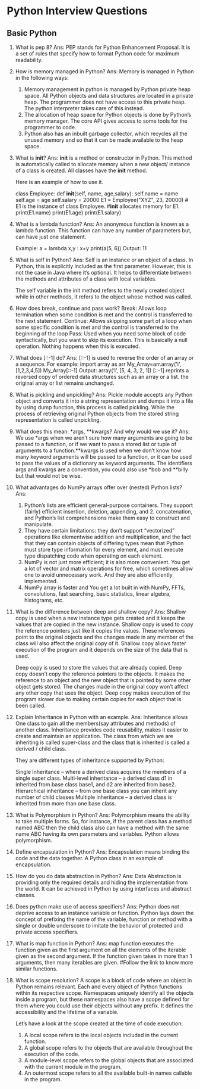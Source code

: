 # Python Interview Questions

## Basic Python

1. What is pep 8?
    Ans: PEP stands for Python Enhancement Proposal. It is a set of rules that specify how to format Python code for maximum readability.

2. How is memory managed in Python?
    Ans: Memory is managed in Python in the following ways:

    1. Memory management in python is managed by Python private heap space. All Python objects and data structures are located in a private heap. The programmer does not have access to this private heap. The python interpreter takes care of this instead.
    2. The allocation of heap space for Python objects is done by Python’s memory manager. The core API gives access to some tools for the programmer to code.
    3. Python also has an inbuilt garbage collector, which recycles all the unused memory and so that it can be made available to the heap space.

3. What is __init__?
    Ans: __init__ is a method or constructor in Python. This method is automatically called to allocate memory when a new object/ instance of a class is created. All classes have the __init__ method.

    Here is an example of how to use it.

    class Employee:
        def __init__(self, name, age,salary):
        self.name = name
        self.age = age
        self.salary = 20000
        E1 = Employee("XYZ", 23, 20000)
        # E1 is the instance of class Employee.
        #__init__ allocates memory for E1.
        print(E1.name)
        print(E1.age)
        print(E1.salary)

4. What is a lambda function?
    Ans: An anonymous function is known as a lambda function. This function can have any number of parameters but, can have just one statement.

    Example:
        a = lambda x,y : x+y
        print(a(5, 6))
        Output: 11

5. What is self in Python?
    Ans: Self is an instance or an object of a class. In Python, this is explicitly included as the first parameter. However, this is not the case in Java where it’s optional.  It helps to differentiate between the methods and attributes of a class with local variables.

    The self variable in the init method refers to the newly created object while in other methods, it refers to the object whose method was called.

6. How does break, continue and pass work?
    Break:  Allows loop termination when some condition is met and the control is transferred to the next statement.
    Continue:   Allows skipping some part of a loop when some specific condition is met and the control is transferred to the beginning of the loop
    Pass:   Used when you need some block of code syntactically, but you want to skip its execution. This is basically a null operation. Nothing happens when this is executed.

7. What does [::-1] do?
    Ans: [::-1] is used to reverse the order of an array or a sequence.
    For example:
    import array as arr
    My_Array=arr.array('i',[1,2,3,4,5])
    My_Array[::-1]
    Output: array(‘i’, [5, 4, 3, 2, 1])
    [::-1] reprints a reversed copy of ordered data structures such as an array or a list. the original array or list remains unchanged.

8. What is pickling and unpickling?
    Ans: Pickle module accepts any Python object and converts it into a string representation and dumps it into a file by using dump function, this process is called pickling. While the process of retrieving original Python objects from the stored string representation is called unpickling.  

9. What does this mean: *args, **kwargs? And why would we use it?
    Ans: We use *args when we aren’t sure how many arguments are going to be passed to a function, or if we want to pass a stored list or tuple of arguments to a function.**kwargs is used when we don’t know how many keyword arguments will be passed to a function, or it can be used to pass the values of a dictionary as keyword arguments. The identifiers args and kwargs are a convention, you could also use *bob and **billy but that would not be wise.

10. What advantages do NumPy arrays offer over (nested) Python lists?
    Ans:  
    1. Python’s lists are efficient general-purpose containers. They support (fairly) efficient insertion, deletion, appending, and 2. concatenation, and Python’s list comprehensions make them easy to construct and manipulate.
    2. They have certain limitations: they don’t support “vectorized” operations like elementwise addition and multiplication, and the fact that they can contain objects of differing types mean that Python must store type information for every element, and must execute type dispatching code when operating on each element.
    3. NumPy is not just more efficient; it is also more convenient. You get a lot of vector and matrix operations for free, which sometimes allow one to avoid unnecessary work. And they are also efficiently implemented.
    4. NumPy array is faster and You get a lot built in with NumPy, FFTs, convolutions, fast searching, basic statistics, linear algebra, histograms, etc.  

11. What is the difference between deep and shallow copy?
    Ans: Shallow copy is used when a new instance type gets created and it keeps the values that are copied in the new instance. Shallow copy is used to copy the reference pointers just like it copies the values. These references point to the original objects and the changes made in any member of the class will also affect the original copy of it. Shallow copy allows faster execution of the program and it depends on the size of the data that is used.

    Deep copy is used to store the values that are already copied. Deep copy doesn’t copy the reference pointers to the objects. It makes the reference to an object and the new object that is pointed by some other object gets stored. The changes made in the original copy won’t affect any other copy that uses the object. Deep copy makes execution of the program slower due to making certain copies for each object that is been called.  

12. Explain Inheritance in Python with an example.
    Ans: Inheritance allows One class to gain all the members(say attributes and methods) of another class. Inheritance provides code reusability, makes it easier to create and maintain an application. The class from which we are inheriting is called super-class and the class that is inherited is called a derived / child class.

    They are different types of inheritance supported by Python:

    Single Inheritance – where a derived class acquires the members of a single super class.
    Multi-level inheritance – a derived class d1 in inherited from base class base1, and d2 are inherited from base2.
    Hierarchical inheritance – from one base class you can inherit any number of child classes
    Multiple inheritance – a derived class is inherited from more than one base class.  

13. What is Polymorphism in Python?
    Ans: Polymorphism means the ability to take multiple forms. So, for instance, if the parent class has a method named ABC then the child class also can have a method with the same name ABC having its own parameters and variables. Python allows polymorphism.

14. Define encapsulation in Python?
    Ans: Encapsulation means binding the code and the data together. A Python class in an example of encapsulation.

15. How do you do data abstraction in Python?
    Ans: Data Abstraction is providing only the required details and hiding the implementation from the world. It can be achieved in Python by using interfaces and abstract classes.

16. Does python make use of access specifiers?
    Ans: Python does not deprive access to an instance variable or function. Python lays down the concept of prefixing the name of the variable, function or method with a single or double underscore to imitate the behavior of protected and private access specifiers.  

17. What is map function in Python?
    Ans: map function executes the function given as the first argument on all the elements of the iterable given as the second argument. If the function given takes in more than 1 arguments, then many iterables are given. #Follow the link to know more similar functions.  

18. What is scope resolution?
    A scope is a block of code where an object in Python remains relevant. Each and every object of Python functions within its respective scope. Namespaces uniquely identify all the objects inside a program, but these namespaces also have a scope defined for them where you could use their objects without any prefix. It defines the accessibility and the lifetime of a variable.

    Let’s have a look at the scope created at the time of code execution:

    1. A local scope refers to the local objects included in the current function.
    2. A global scope refers to the objects that are available throughout the execution of the code.
    3. A module-level scope refers to the global objects that are associated with the current module in the program.
    4. An outermost scope refers to all the available built-in names callable in the program.
